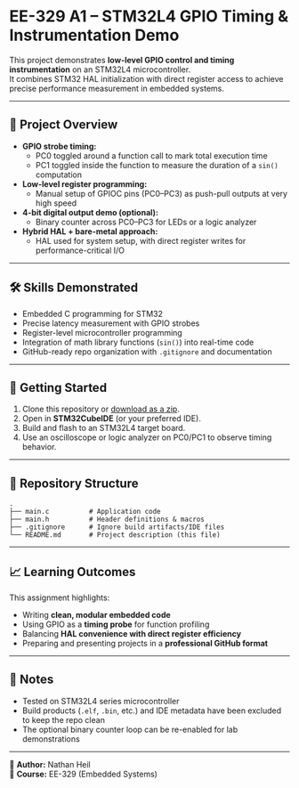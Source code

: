 # EE-329 A1 – STM32L4 GPIO Timing & Instrumentation Demo

This project demonstrates **low-level GPIO control and timing instrumentation** on an STM32L4 microcontroller.  
It combines STM32 HAL initialization with direct register access to achieve precise performance measurement in embedded systems.

---

## 🔹 Project Overview
- **GPIO strobe timing:**  
  - PC0 toggled around a function call to mark total execution time  
  - PC1 toggled inside the function to measure the duration of a `sin()` computation  
- **Low-level register programming:**  
  - Manual setup of GPIOC pins (PC0–PC3) as push-pull outputs at very high speed  
- **4-bit digital output demo (optional):**  
  - Binary counter across PC0–PC3 for LEDs or a logic analyzer  
- **Hybrid HAL + bare-metal approach:**  
  - HAL used for system setup, with direct register writes for performance-critical I/O

---

## 🛠️ Skills Demonstrated
- Embedded C programming for STM32
- Precise latency measurement with GPIO strobes
- Register-level microcontroller programming
- Integration of math library functions (`sin()`) into real-time code
- GitHub-ready repo organization with `.gitignore` and documentation

---

## 🚀 Getting Started
1. Clone this repository or [download as a zip](../../archive/refs/heads/main.zip).
2. Open in **STM32CubeIDE** (or your preferred IDE).
3. Build and flash to an STM32L4 target board.
4. Use an oscilloscope or logic analyzer on PC0/PC1 to observe timing behavior.

---

## 📂 Repository Structure
```
.
├── main.c          # Application code
├── main.h          # Header definitions & macros
├── .gitignore      # Ignore build artifacts/IDE files
└── README.md       # Project description (this file)
```

---

## 📈 Learning Outcomes
This assignment highlights:
- Writing **clean, modular embedded code**
- Using GPIO as a **timing probe** for function profiling
- Balancing **HAL convenience with direct register efficiency**
- Preparing and presenting projects in a **professional GitHub format**

---

## 📝 Notes
- Tested on STM32L4 series microcontroller
- Build products (`.elf`, `.bin`, etc.) and IDE metadata have been excluded to keep the repo clean
- The optional binary counter loop can be re-enabled for lab demonstrations

---

👤 **Author:** Nathan Heil  
📅 **Course:** EE-329 (Embedded Systems)  
